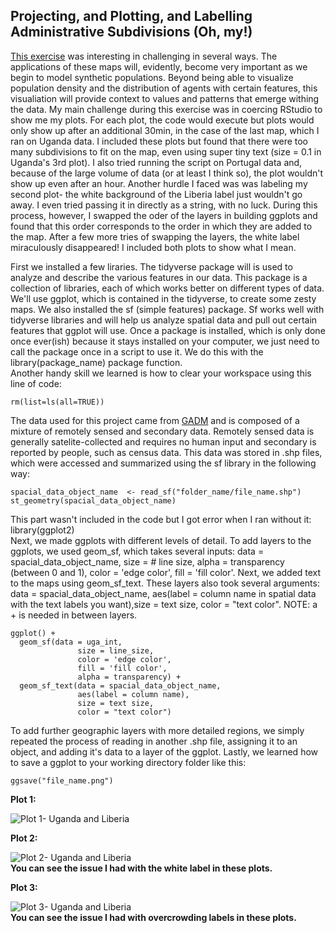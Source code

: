 ## Projecting, and Plotting, and Labelling Administrative Subdivisions (Oh, my!)
[This exercise](https://tyler-frazier.github.io/dsbook/describe.html#projecting-plotting-and-labelling-administrative-subdivisions) was interesting in challenging in several ways. The applications of these maps will, evidently, become very important as we begin to model synthetic populations. Beyond being able to visualize population density and the distribution of agents with certain features, this visualiation will provide context to values and patterns that emerge withing the data. My main challenge during this exercise was in coercing RStudio to show me my plots. For each plot, the code would execute but plots would only show up after an additional 30min, in the case of the last map, which I ran on Uganda data. I included these plots but found that there were too many subdivisions to fit on the map, even using super tiny text (size = 0.1 in Uganda's 3rd plot). I also tried running the script on Portugal data and, because of the large volume of data (or at least I think so), the plot wouldn't show up even after an hour. Another hurdle I faced was was labeling my second plot- the white background of the Liberia label just wouldn't go away. I even tried passing it in directly as a string, with no luck. During this process, however, I swapped the oder of the layers in building ggplots and found that this order corresponds to the order in which they are added to the map. After a few more tries of swapping the layers, the white label miraculously disappeared! I included both plots to show what I mean.<br/>

First we installed a few liraries. The tidyverse package will is used to analyze and describe the various features in our data. This package is a collection of libraries, each of which works better on different types of data. We'll use ggplot, which is contained in the tidyverse, to create some zesty maps. We also installed the sf (simple features) package. Sf works well with tidyverse libraries and will help us analyze spatial data and pull out certain features that ggplot will use. Once a package is installed, which is only done once ever(ish) because it stays installed on your computer, we just need to call the package once in a script to use it. We do this with the library(package_name) package function.<br/>
Another handy skill we learned is how to clear your workspace using this line of code:
```
rm(list=ls(all=TRUE))
```
The data used for this project came from [GADM](https://gadm.org/) and is composed of a mixture of remotely sensed and secondary data. Remotely sensed data is generally satelite-collected and requires no human input and secondary is reported by people, such as census data. This data was stored in .shp files, which were accessed and summarized using the sf library in the following way:
```
spacial_data_object_name  <- read_sf("folder_name/file_name.shp")
st_geometry(spacial_data_object_name)
```
This part wasn't included in the code but I got error when I ran without it: library(ggplot2)<br/>
Next, we made ggplots with different levels of detail. To add layers to the ggplots, we used geom_sf, which takes several inputs: data = spacial_data_object_name, size = # line size, alpha = transparency (between 0 and 1), color = 'edge color', fill = 'fill color'. Next, we added text to the maps using geom_sf_text. These layers also took several arguments: data = spacial_data_object_name, aes(label = column name in spatial data with the text labels you want),size = text size, color = "text color". NOTE: a + is needed in between layers.
```
ggplot() +
  geom_sf(data = uga_int,
               size = line_size,
               color = 'edge color',
               fill = 'fill color',
               alpha = transparency) +
  geom_sf_text(data = spacial_data_object_name,
               aes(label = column name),
               size = text size,
               color = "text color")
```
To add further geographic layers with more detailed regions, we simply repeated the process of reading in another .shp file, assigning it to an object, and adding it's data to a layer of the ggplot. Lastly, we learned how to save a ggplot to your working directory folder like this:
```
ggsave("file_name.png")
```

**Plot 1:**<br/>

![Plot 1- Uganda and Liberia](https://aeraposo.github.io/Data-440-Raposo/gg_plot1.png)<br/>

**Plot 2:**<br/>

![Plot 2- Uganda and Liberia](https://aeraposo.github.io/Data-440-Raposo/gg_plot2.png)<br/>
**You can see the issue I had with the white label in these plots.**

**Plot 3:**<br/>

![Plot 3- Uganda and Liberia](https://aeraposo.github.io/Data-440-Raposo/gg_plot3.png)<br/>
**You can see the issue I had with overcrowding labels in these plots.**

